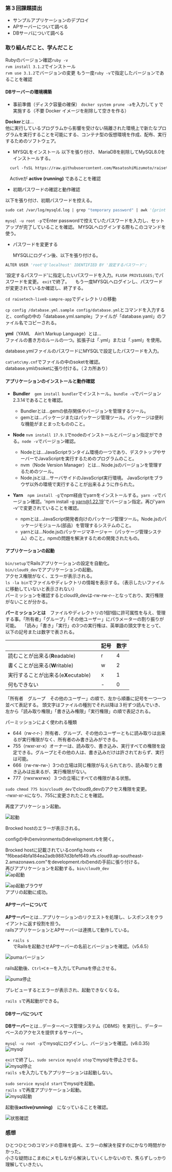 ### 第３回課題提出  

- サンプルアプリケーションのデプロイ
- APサーバーについて調べる
- DBサーバについて調べる

  
### 取り組んだこと、学んだこと

Rubyのバージョン確認`ruby -v`  
`rvm install 3.1.2`でインストール  
`rvm use 3.1.2`でバージョンの変更 もう一度`ruby -v`で指定したバージョンであることを確認  

#### DBサーバーの環境構築
- 事前準備（ディスク容量の確保）
`docker system prune -a`を入力して y で実施する（不要 Docker イメージを削除して空きを作る）  

**Docker**とは…  
他に実行しているプログラムから影響を受けない隔離された環境上で新たなプログラムを実行することを可能にする、コンテナ型の仮想環境を作成、配布、実行するためのソフトウェア。

- MYSQLをインストール
以下を張り付け、 MariaDBを削除してMySQL8.0をインストールする。
```vb
  curl -fsSL https://raw.githubusercontent.com/MasatoshiMizumoto/raisetech_documents/main/aws/scripts/mysql_amazon_linux_2.sh | sh
```
　Activeが **active (running)** であることを確認

- 初期パスワードの確認と動作確認  

以下を張り付け、初期パスワードを控える。  
```vb
sudo cat /var/log/mysqld.log | grep "temporary password" | awk '{print $13}'
```  
`mysql -u root -p`でEnter passwordで控えていたパスワードを入力し、セットアップが完了していることを確認。 MYSQLへログインする際もこのコマンドを使う。  


- パスワードを変更する

  MYSQLにログイン後、以下を張り付ける。
  
```vb
ALTER USER 'root'@'localhost' IDENTIFIED BY '設定するパスワード';
```

'設定するパスワード'に指定したいパスワードを入力。`FLUSH PRIVILEGES;`でパスワードを変更。 `exit`で終了。 　もう一度MYSQLへログインし、パスワードが変更されているか確認し、終了する。      
  
  
  
`cd raisetech-live8-sampre-app`でディレクトリの移動    


`cp config /database.yml.sample config/database.yml`とコマンドを入力すると、configの中の「database.yml.sample」ファイルが「database.yaml」のファイル名でコピーされる。    

**yml**（YAML　Ain’t Markup Language）とは…  
ファイルの書き方のルールの一つ。拡張子は「.yml」または「.yaml」を使用。    

database.ymlファイルのパスワードにMYSQLで設定したパスワードを入力。  

`cat\etc\my.cnf`でファイルの中のsoketを確認。  
database.ymlのsoketに張り付ける。（２カ所あり）

#### アプリケーションのインストールと動作確認  

- **Bundler**　`gem install bundler`でインストール。`bundle -v`でバージョン2.3.14であることを確認。

  - Bundlerとは…gemの依存関係やバージョンを管理するツール。  
  - gemとは…パッケージまたはパッケージ管理ツール。パッケージは便利な機能がまとまったもののこと。
    
- **Node** `nvm install 17.9.1`でnodeのインストールとバージョン指定ができる。`node -v`でバージョン確認。  

  - Nodeとは…JavaScriptランタイム環境の一つであり、デスクトップやサーバーでJavaScriptを実行するためのプログラムのこと。
  - nvm（Node Version Manager）とは… Node.jsのバージョンを管理するためのツール。
  - Node.jsとは…サーバサイドのJavaScript実行環境。 JavaScriptをブラウザ以外の環境で実行することが出来るように作られた。 
 
      
- **Yarn**　`npm install -g`でnpm経由でyarnをインストールする。`yarn -v`でバージョン確認。'npm install -g yarn@1.22.19'でバージョン指定。再び'yarn -v'で変更されていることを確認。
  - npmとは…JavaScript開発者向けのパッケージ管理ツール。Node.jsのパッケージモジュール(部品）を管理するシステムのこと。     
  - yarnとは…Node.jsのパッケージマネージャー（パッケージ管理システム）のこと。npmの問題を解決するための開発されたもの。

#### アプリケーションの起動
   `bin/setup`でRailsアプリケーションの設定を自動化。  
  `bin/cloud9_dev`でアプリケーションの起動。  
アクセス権限がなく、エラーが表示される。  
`ls -la bin`でファイルやディレクトリの情報を表示する。（表示したいファイルに移動していないと表示されない）  
パーミッションを確認するとcloud9_devは-rw-rw-r--となっており、実行権限がないことが分かる。  


**パーミッションとは**　ファイルやディレクトリの1個1個に許可属性を与え、管理する事。「所有者」「グループ」「その他ユーザー」にパラメーターの割り振りが可能。  　「読み」「書き」「実行」の3つの実行権は、英単語の頭文字をとって、以下の記号または数字で表される。

  |      |  **記号**    | **数字**   |      
  | ---- | ---- | ---- | 
  | 読むことが出来る(**R**eadable) | r | 4|
  | 書くことが出来る(**W**ritable)　| w | 2 |
  | 実行することが出来る(e**X**ecutable)　| x | 1 |
  | 何もできない　| - | 0 |

  「所有者　グループ　その他のユーザー」の順で、左から順番に記号を一つ一つ並べて表記する。
  頭文字はファイルの種別でそれ以降は３桁ずつ読んでいき、左から「読み取り権限」「書き込み権限」「実行権限」の順で表記される。  

パーミッションによく使われる種類
- 644（rw-r-r-）所有者、グループ、その他のユーザーともに読み取りは出来るが実行権限がなく、所有者のみ書き込みができる。  
- 755（rwxr-xr-x）オーナーは、読み取り、書き込み、実行すべての権限を設定できる。グループとその他の人は、書き込みだけは許されておらず、実行は可能。  
- 666（rw-rw-rw-）3つの立場は同じ権限が与えられており、読み取りと書き込みは出来るが、実行権限がない。
- 777（rwxrwxrwx）３つの立場にすべての権限がある状態。
    
`sudo chmod 775 bin/cloud9_dev`でcloud9_devのアクセス権限を変更。    
-rwxr-xr-xになり、755に変更されたことを確認。  

再度アプリケーション起動。  

![起動](/RaiseTech/lecture.png/画像01.png)

Brocked hostのエラーが表示される。  

configの中のenvironmentsのdevelopment.rbを開く。  

Brocked hostに記載されているconfig.hosts << "f6bead4bfa184ea2adb9887d3bfef649.vfs.cloud9.ap-southeast-2.amazonaws.com"をdevelopment.rbのendの手前に張り付ける。  
再びアプリケーションを起動する。`bin/cloud9_dev`  
![ap起動](/RaiseTech/lecture.png/画像02.png)  


![ap起動ブラウザ](/RaiseTech/lecture.png/画像03.png)    
アプリの起動に成功。  

#### APサーバーについて   
**APサーバー**とは…アプリケーションのリクエストを処理し、レスポンスをクライアントに返す役割を担う。  
railsアプリケーションとAPサーバーは連携して動作している。  

- `rails s`でRailsを起動させAPサーバーの名前とバージョンを確認。（v5.6.5）
  
 ![pumaバージョン](/RaiseTech/lecture.png/画像04.png)

 rails起動後、`Ctrl+Cキー`を入力してPumaを停止させる。  
 
 
  ![puma停止](/RaiseTech/lecture.png/画像05.png)

プレビューするとエラーが表示され、起動できなくなる。  

`rails s`で再起動ができる。 

#### DBサーバについて   

**DBサーバー**とは…データーベース管理システム（DBMS）を実行し、データーベースのアクセスを提供するサーバー。  

`mysql -u root -p`でmysqlにログインし、バージョンを確認。(v8.0.35)  
![mysql](/RaiseTech/lecture.png/画像06.png)  

`exit`で終了し、`sudo service mysqld stop`でmysqlを停止させる。  
![mysql停止](/RaiseTech/lecture.png/画像07.png)  
`rails s`を入力してもアプリケーションは起動しない。  

`sudo service mysqld start`でmysqlを起動。  
`rails s`で再度アプリケーション起動。  
![mysql起動](/RaiseTech/lecture.png/画像08.png)

起動後**active(running)**　になっていることを確認。  

![状態確認](/RaiseTech/lecture.png/画像09.png)  

### 感想

ひとつひとつのコマンドの意味を調べ、エラーの解決を探すのにかなり時間がかかった。  
小さな疑問はこまめにメモしながら解決していくしかないので、焦らずしっかり理解していきたい。

